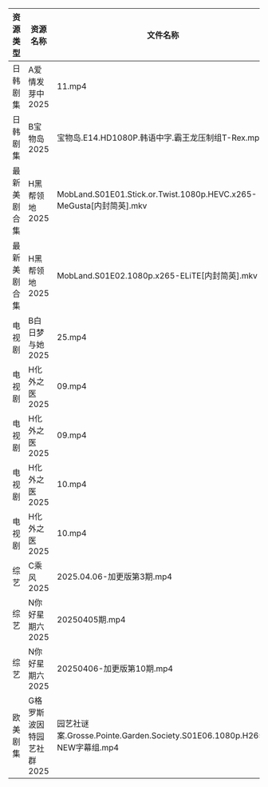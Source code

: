 | 资源类型   | 资源名称            | 文件名称                                                            | 分享链接                                 | 更新时间                |
| ------ | --------------- | --------------------------------------------------------------- | ------------------------------------ | ------------------- |
| 日韩剧集   | A爱情发芽中2025      | 11.mp4                                                          | https://pan.quark.cn/s/f8732bec2f63  | 2025-04-06 01:20:46 |
| 日韩剧集   | B宝物岛2025        | 宝物岛.E14.HD1080P.韩语中字.霸王龙压制组T-Rex.mp4                            | https://pan.quark.cn/s/08d346c96dc0  | 2025-04-06 01:21:09 |
| 最新美剧合集 | H黑帮领地2025       | MobLand.S01E01.Stick.or.Twist.1080p.HEVC.x265-MeGusta[内封简英].mkv | https://www.alipan.com/s/rbw2ij8tbyd | 2025-04-06 18:06:04 |
| 最新美剧合集 | H黑帮领地2025       | MobLand.S01E02.1080p.x265-ELiTE[内封简英].mkv                       | https://www.alipan.com/s/rbw2ij8tbyd | 2025-04-06 18:06:03 |
| 电视剧    | B白日梦与她2025      | 25.mp4                                                          | https://www.alipan.com/s/koPyyazPNd1 | 2025-04-06 14:05:17 |
| 电视剧    | H化外之医2025       | 09.mp4                                                          | https://pan.quark.cn/s/5e35f6a2b34c  | 2025-04-06 01:22:44 |
| 电视剧    | H化外之医2025       | 09.mp4                                                          | https://www.alipan.com/s/wjvT5FZLoJf | 2025-04-06 10:05:50 |
| 电视剧    | H化外之医2025       | 10.mp4                                                          | https://pan.quark.cn/s/5e35f6a2b34c  | 2025-04-06 01:22:41 |
| 电视剧    | H化外之医2025       | 10.mp4                                                          | https://www.alipan.com/s/wjvT5FZLoJf | 2025-04-06 10:05:50 |
| 综艺     | C乘风2025         | 2025.04.06-加更版第3期.mp4                                           | https://www.alipan.com/s/MpfQaAMy4Ly | 2025-04-06 16:08:19 |
| 综艺     | N你好星期六2025      | 20250405期.mp4                                                   | https://www.alipan.com/s/nvuMvPrHLGa | 2025-04-06 00:09:03 |
| 综艺     | N你好星期六2025      | 20250406-加更版第10期.mp4                                            | https://www.alipan.com/s/nvuMvPrHLGa | 2025-04-06 14:09:19 |
| 欧美剧集   | G格罗斯波因特园艺社群2025 | 园艺社谜案.Grosse.Pointe.Garden.Society.S01E06.1080p.H265-NEW字幕组.mp4 | https://pan.quark.cn/s/9b9b6a68a5a2  | 2025-04-06 16:22:25 |
